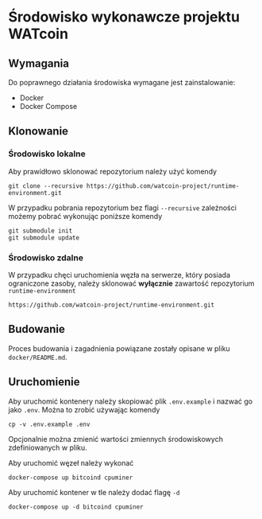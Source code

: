 # Środowisko wykonawcze projektu WATcoin

## Wymagania

Do poprawnego działania środowiska wymagane jest zainstalowanie:
* Docker
* Docker Compose

## Klonowanie

### Środowisko lokalne

Aby prawidłowo sklonować repozytorium należy użyć komendy

    git clone --recursive https://github.com/watcoin-project/runtime-environment.git

W przypadku pobrania repozytorium bez flagi `--recursive` zależności możemy pobrać wykonując poniższe komendy

    git submodule init 
    git submodule update

### Środowisko zdalne

W przypadku chęci uruchomienia węzła na serwerze, który posiada ograniczone zasoby, należy sklonować **wyłącznie** zawartość repozytorium `runtime-environment`

    https://github.com/watcoin-project/runtime-environment.git

## Budowanie

Proces budowania i zagadnienia powiązane zostały opisane w pliku `docker/README.md`.

## Uruchomienie

Aby uruchomić kontenery należy skopiować plik `.env.example` i nazwać go jako `.env`. Można to zrobić używając komendy

    cp -v .env.example .env

Opcjonalnie można zmienić wartości zmiennych środowiskowych zdefiniowanych w pliku.

Aby uruchomić węzeł należy wykonać

    docker-compose up bitcoind cpuminer

Aby uruchomić kontener w tle należy dodać flagę `-d`

    docker-compose up -d bitcoind cpuminer
